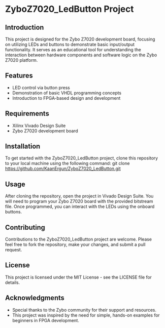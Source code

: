 # ZyboZ7020_LedButton Project

## Introduction
This project is designed for the Zybo Z7020 development board, focusing on utilizing LEDs and buttons to demonstrate basic input/output functionality. It serves as an educational tool for understanding the interaction between hardware components and software logic on the Zybo Z7020 platform.

## Features
- LED control via button press
- Demonstration of basic VHDL programming concepts
- Introduction to FPGA-based design and development

## Requirements
- Xilinx Vivado Design Suite
- Zybo Z7020 development board

## Installation
To get started with the ZyboZ7020_LedButton project, clone this repository to your local machine using the following command:
git clone https://github.com/KaanErgun/ZyboZ7020_LedButton.git


## Usage
After cloning the repository, open the project in Vivado Design Suite. You will need to program your Zybo Z7020 board with the provided bitstream file. Once programmed, you can interact with the LEDs using the onboard buttons.

## Contributing
Contributions to the ZyboZ7020_LedButton project are welcome. Please feel free to fork the repository, make your changes, and submit a pull request.

## License
This project is licensed under the MIT License - see the LICENSE file for details.

## Acknowledgments
- Special thanks to the Zybo community for their support and resources.
- This project was inspired by the need for simple, hands-on examples for beginners in FPGA development.

